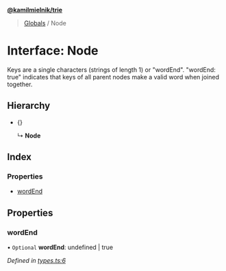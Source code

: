**[@kamilmielnik/trie](../README.md)**

> [Globals](../README.md) / Node

# Interface: Node

Keys are a single characters (strings of length 1) or "wordEnd".
"wordEnd: true" indicates that keys of all parent nodes make a valid word when joined together.

## Hierarchy

* {}

  ↳ **Node**

## Index

### Properties

* [wordEnd](node.md#wordend)

## Properties

### wordEnd

• `Optional` **wordEnd**: undefined \| true

*Defined in [types.ts:6](https://github.com/kamilmielnik/trie/blob/95e999d/src/types.ts#L6)*
